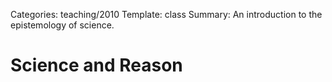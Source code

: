 Categories: teaching/2010
Template: class
Summary: An introduction to the epistemology of science.

# Science and Reason
